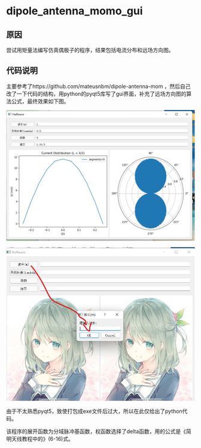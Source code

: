 # dipole_antenna_momo_gui

## 原因
尝试用矩量法编写仿真偶极子的程序，结果包括电流分布和远场方向图。

## 代码说明

主要参考了https://github.com/mateusnbm/dipole-antenna-mom ，然后自己改了一下代码的结构，用python的pyqt5库写了gui界面，补充了远场方向图的算法公式，最终效果如下图。


![输入参数](.\\graphs\\Picture1.png "输出参数")


![显示结果](.\\graphs\\Picture2.png "显示结果")


由于不太熟悉pyqt5，致使打包成exe文件后过大，所以在此仅给出了python代码。

该程序的展开函数为分域脉冲基函数，权函数选择了delta函数，用的公式是《简明天线教程中的》(6-16)式。